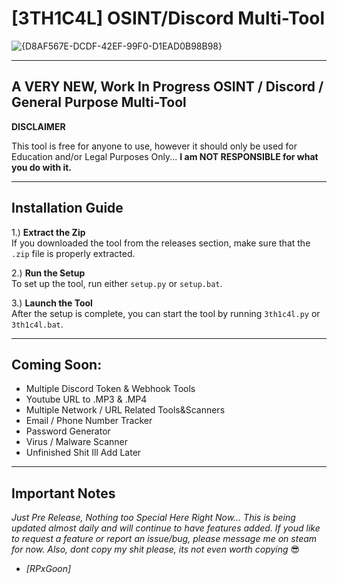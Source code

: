 # [3TH1C4L] OSINT/Discord Multi-Tool
![{D8AF567E-DCDF-42EF-99F0-D1EAD0B98B98}](https://github.com/user-attachments/assets/1d0e02b0-852a-493b-b8c0-3f7be149a91b)


---

## A VERY NEW, Work In Progress OSINT / Discord / General Purpose Multi-Tool

**DISCLAIMER**  

This tool is free for anyone to use, however it should only be used for Education and/or Legal Purposes Only... **I am NOT RESPONSIBLE for what you do with it.**

---

## Installation Guide

1.) **Extract the Zip**  
   If you downloaded the tool from the releases section, make sure that the `.zip` file is properly extracted.

2.) **Run the Setup**  
   To set up the tool, run either `setup.py` or `setup.bat`.

3.) **Launch the Tool**  
   After the setup is complete, you can start the tool by running `3th1c4l.py` or `3th1c4l.bat`.

---

## Coming Soon:

- Multiple Discord Token & Webhook Tools
- Youtube URL to .MP3 & .MP4
- Multiple Network / URL Related Tools&Scanners
- Email / Phone Number Tracker
- Password Generator
- Virus / Malware Scanner
- Unfinished Shit Ill Add Later

---

## Important Notes

*Just Pre Release, Nothing too Special Here Right Now...*
*This is being updated almost daily and will continue to have features added.*
*If youd like to request a feature or report an issue/bug, please message me on steam for now.*
*Also, dont copy my shit please, its not even worth copying* 😎


* *[RPxGoon]*

